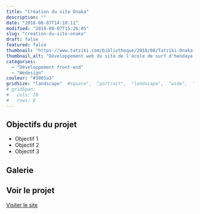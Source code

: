```yaml
---
title: "Création du site Onaka"
description: ""
date: "2018-08-07T14:10:11"
modified: "2018-08-07T15:26:05"
slug: "creation-du-site-onaka"
draft: false
featured: false
thumbnail: "https://www.tatziki.com/bibliotheque/2018/08/Tatziki-Onaka-feat.jpg"
thumbnail_alt: "Développement web du site de l'école de surf d'hendaye Onaka "
categories:
  - "Développement front-end"
  - "Wedesign"
couleur: "#3085a3"
gridSize: "landscape"  #square",  "portrait",  "landscape",  "wide",  "tall",  "feat",  "mini",
# gridSpan:
#   cols: 10
#   rows: 8
---
```


## Objectifs du projet

<!-- TODO: Ajouter les objectifs depuis ACF -->
- Objectif 1
- Objectif 2
- Objectif 3

## Galerie

<!-- TODO: Ajouter les images du projet -->

## Voir le projet

[Visiter le site](https://www.tatziki.com/creation-du-site-onaka/)
